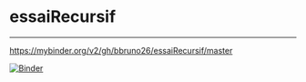 # essaiRecursif

----------------------------------------------------------------------------------------------

https://mybinder.org/v2/gh/bbruno26/essaiRecursif/master



[![Binder](https://mybinder.org/badge_logo.svg)](https://mybinder.org/v2/gh/bbruno26/essaiRecursif/master)
